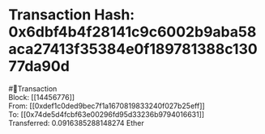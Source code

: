 
Transaction Hash: 0x6dbf4b4f28141c9c6002b9aba58aca27413f35384e0f189781388c13077da90d
====================================================================================
  
#💸Transaction  
Block: [[14456776]]  
From: [[0xdef1c0ded9bec7f1a1670819833240f027b25eff]]  
To: [[0x74de5d4fcbf63e00296fd95d33236b9794016631]]  
Transferred: 0.0916385288148274 Ether